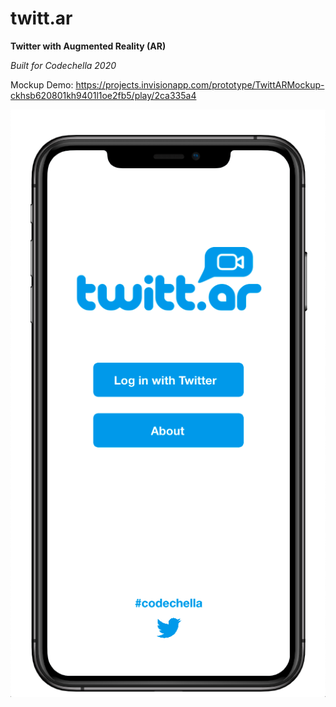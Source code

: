 # twitt.ar

**Twitter with Augmented Reality (AR)**

*Built for Codechella 2020*

Mockup Demo: https://projects.invisionapp.com/prototype/TwittARMockup-ckhsb620801kh9401l1oe2fb5/play/2ca335a4








![twitt.ar Login](/Mockup_Images/LogInScreen.png)
